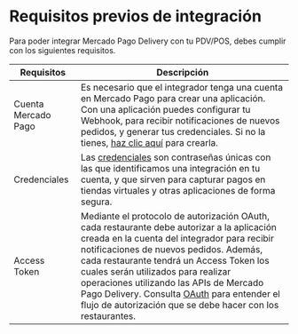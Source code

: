 # Requisitos previos de integración

Para poder integrar Mercado Pago Delivery con tu PDV/POS, debes cumplir con los siguientes requisitos.

| Requisitos | Descripción |
|---|---|
|Cuenta Mercado Pago| Es necesario que el integrador tenga una cuenta en Mercado Pago para crear una aplicación. Con una aplicación puedes configurar tu Webhook, para recibir notificaciones de nuevos pedidos, y generar tus credenciales. Si no la tienes, [haz clic aquí](https://www.mercadopago[FAKER][URL][DOMAIN]/hub/registration/landing) para crearla.|
|Credenciales| Las [credenciales](/developers/es/guides/additional-content/credentials/credentials) son contraseñas únicas con las que identificamos una integración en tu cuenta, y que sirven para capturar pagos en tiendas virtuales y otras aplicaciones de forma segura.|
|Access Token| Mediante el protocolo de autorización OAuth, cada restaurante debe autorizar a la aplicación creada en la cuenta del integrador para recibir notificaciones de nuevos pedidos. Además, cada restaurante tendrá un Access Token los cuales serán utilizados para realizar operaciones utilizando las APIs de Mercado Pago Delivery. Consulta [OAuth](/developers/es/guides/additional-content/security/oauth/introduction) para entender el flujo de autorización que se debe hacer con los restaurantes.|